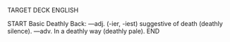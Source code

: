 TARGET DECK
ENGLISH

START
Basic
Deathly
Back: —adj. (-ier, -iest) suggestive of death (deathly silence). —adv. In a deathly way (deathly pale).
END
